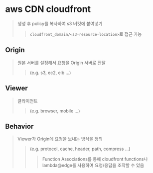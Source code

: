 # aws CDN cloudfront

> 생성 후 policy를 복사하여 s3 버킷에 붙여넣기
>
> > `cloudfront_domain/<s3-resource-location>`로 접근 가능

## Origin

> 원본 서버를 설정해서 요청을 Origin 서버로 전달
>
> > (e.g. s3, ec2, elb ...)

## Viewer

> 클라이언트
>
> > (e.g. browser, mobile ...)

## Behavior

> Viewer가 Origin에 요청을 보내는 방식을 정의
>
> > (e.g. protocol, cache, header, path, compress ...)
> >
> > > Function Associations를 통해 cloudfront functions나 lambda@edge를 사용하여 요청/응답을 조작할 수 있음
